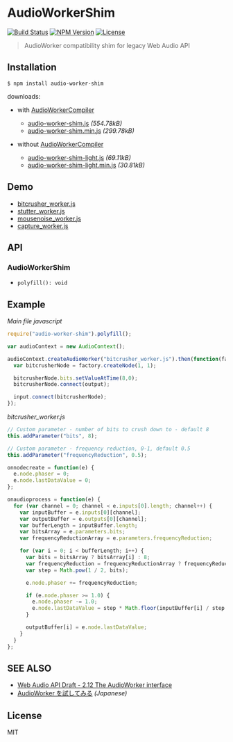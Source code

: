 # AudioWorkerShim
[![Build Status](http://img.shields.io/travis/mohayonao/audio-worker-shim.svg?style=flat-square)](https://travis-ci.org/mohayonao/audio-worker-shim)
[![NPM Version](http://img.shields.io/npm/v/audio-worker-shim.svg?style=flat-square)](https://www.npmjs.org/package/audio-worker-shim)
[![License](http://img.shields.io/badge/license-MIT-brightgreen.svg?style=flat-square)](http://mohayonao.mit-license.org/)

> AudioWorker compatibility shim for legacy Web Audio API

## Installation

```
$ npm install audio-worker-shim
```

downloads:
- with [AudioWorkerCompiler](https://github.com/mohayonao/audio-worker-compiler)
  - [audio-worker-shim.js](https://raw.githubusercontent.com/mohayonao/audio-worker-shim/master/build/audio-worker-shim.js) _(554.78kB)_
  - [audio-worker-shim.min.js](https://raw.githubusercontent.com/mohayonao/audio-worker-shim/master/build/audio-worker-shim.min.js) _(299.78kB)_


- without [AudioWorkerCompiler](https://github.com/mohayonao/audio-worker-compiler)
  - [audio-worker-shim-light.js](https://raw.githubusercontent.com/mohayonao/audio-worker-shim/master/build/audio-worker-shim-light.js) _(69.11kB)_
  - [audio-worker-shim-light.min.js](https://raw.githubusercontent.com/mohayonao/audio-worker-shim/master/build/audio-worker-shim-light.min.js) _(30.81kB)_

## Demo
- [bitcrusher_worker.js](http://mohayonao.github.io/audio-worker-shim/examples/bitcrusher.html)
- [stutter_worker.js](http://mohayonao.github.io/audio-worker-shim/examples/stutter.html)
- [mousenoise_worker.js](http://mohayonao.github.io/audio-worker-shim/examples/mousenoise.html)
- [capture_worker.js](http://mohayonao.github.io/audio-worker-shim/examples/capture.html)

## API
### AudioWorkerShim
- `polyfill(): void`

## Example

*Main file javascript*

```js
require("audio-worker-shim").polyfill();

var audioContext = new AudioContext();

audioContext.createAudioWorker("bitcrusher_worker.js").then(function(factory) {
  var bitcrusherNode = factory.createNode(1, 1);

  bitcrusherNode.bits.setValueAtTime(8,0);
  bitcrusherNode.connect(output);

  input.connect(bitcrusherNode);
});
```

*bitcrusher_worker.js*

```js
// Custom parameter - number of bits to crush down to - default 8
this.addParameter("bits", 8);

// Custom parameter - frequency reduction, 0-1, default 0.5
this.addParameter("frequencyReduction", 0.5);

onnodecreate = function(e) {
  e.node.phaser = 0;
  e.node.lastDataValue = 0;
};

onaudioprocess = function(e) {
  for (var channel = 0; channel < e.inputs[0].length; channel++) {
    var inputBuffer = e.inputs[0][channel];
    var outputBuffer = e.outputs[0][channel];
    var bufferLength = inputBuffer.length;
    var bitsArray = e.parameters.bits;
    var frequencyReductionArray = e.parameters.frequencyReduction;

    for (var i = 0; i < bufferLength; i++) {
      var bits = bitsArray ? bitsArray[i] : 8;
      var frequencyReduction = frequencyReductionArray ? frequencyReductionArray[i] : 0.5;
      var step = Math.pow(1 / 2, bits);

      e.node.phaser += frequencyReduction;

      if (e.node.phaser >= 1.0) {
        e.node.phaser -= 1.0;
        e.node.lastDataValue = step * Math.floor(inputBuffer[i] / step + 0.5);
      }

      outputBuffer[i] = e.node.lastDataValue;
    }
  }
};
```

## SEE ALSO

- [Web Audio API Draft - 2.12 The AudioWorker interface](http://webaudio.github.io/web-audio-api/#AudioWorker)
- [AudioWorker を試してみる](http://qiita.com/mohayonao/items/ce357230946cfa2303c2) _(Japanese)_

## License

MIT
